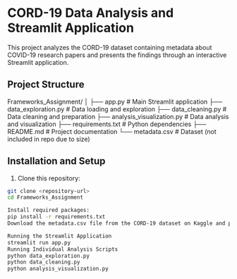 # CORD-19 Data Analysis and Streamlit Application

This project analyzes the CORD-19 dataset containing metadata about COVID-19 research papers and presents the findings through an interactive Streamlit application.
## Project Structure
Frameworks_Assignment/
│
├── app.py # Main Streamlit application
├── data_exploration.py # Data loading and exploration
├── data_cleaning.py # Data cleaning and preparation
├── analysis_visualization.py # Data analysis and visualization
├── requirements.txt # Python dependencies
├── README.md # Project documentation
└── metadata.csv # Dataset (not included in repo due to size)

## Installation and Setup

1. Clone this repository:
```bash
git clone <repository-url>
cd Frameworks_Assignment

Install required packages:
pip install -r requirements.txt
Download the metadata.csv file from the CORD-19 dataset on Kaggle and place it in the project directory.

Running the Streamlit Application
streamlit run app.py
Running Individual Analysis Scripts
python data_exploration.py
python data_cleaning.py
python analysis_visualization.py
